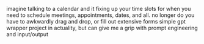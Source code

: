 imagine talking to a calendar and it fixing up your time slots for when you need to schedule meetings, appointments, dates, and all.
no longer do you have to awkwardly drag and drop, or fill out extensive forms
simple gpt wrapper project in actuality, but can give me a grip with prompt engineering and input/output
